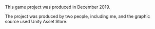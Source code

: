 This game project was produced in December 2019.

The project was produced by two people, including me, and the graphic source used Unity Asset Store.

